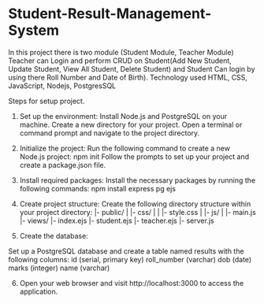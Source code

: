 # Student-Result-Management-System
In this project there is two module (Student Module, Teacher Module) Teacher can Login and perform CRUD on Student(Add New Student, Update Student, View All Student, Delete Student) and Student Can login by using there Roll Number and Date of Birth). Technology used HTML, CSS, JavaScript, Nodejs, PostgresSQL

Steps for setup project.

1. Set up the environment:
Install Node.js and PostgreSQL on your machine.
Create a new directory for your project.
Open a terminal or command prompt and navigate to the project directory.

2. Initialize the project:
Run the following command to create a new Node.js project:
npm init
Follow the prompts to set up your project and create a package.json file.

3. Install required packages:
Install the necessary packages by running the following commands:
npm install express pg ejs

4. Create project structure:
Create the following directory structure within your project directory:
|- public/
|  |- css/
|  |  |- style.css
|  |- js/
|     |- main.js
|- views/
   |- index.ejs
   |- student.ejs
   |- teacher.ejs
|- server.js


5. Create the database:

Set up a PostgreSQL database and create a table named results with the following columns:
id (serial, primary key)
roll_number (varchar)
dob (date)
marks (integer)
name (varchar)

6. Open your web browser and visit http://localhost:3000 to access the application.
